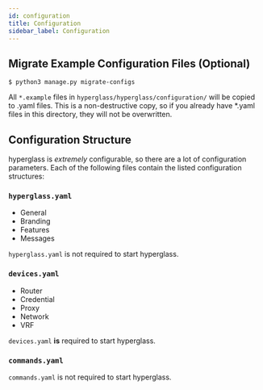 ```yaml
---
id: configuration
title: Configuration
sidebar_label: Configuration
---
```


## Migrate Example Configuration Files (Optional)

``` console
$ python3 manage.py migrate-configs
```

All `*.example` files in `hyperglass/hyperglass/configuration/` will be copied to .yaml files. This is a non-destructive copy, so if you already have *.yaml files in this directory, they will not be overwritten.

## Configuration Structure

hyperglass is _extremely_ configurable, so there are a lot of configuration parameters. Each of the following files contain the listed configuration structures:

### `hyperglass.yaml` 

* General
* Branding
* Features
* Messages

`hyperglass.yaml` is not required to start hyperglass.

### `devices.yaml` 

* Router
* Credential
* Proxy
* Network
* VRF

`devices.yaml` **is** required to start hyperglass.

### `commands.yaml` 

`commands.yaml` is not required to start hyperglass.

